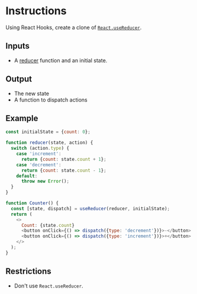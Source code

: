 # Instructions

Using React Hooks, create a clone of [`React.useReducer`](https://reactjs.org/docs/hooks-reference.html#usereducer).

## Inputs
- A [reducer](https://redux.js.org/basics/reducers) function and an initial state.

## Output
- The new state
- A function to dispatch actions

## Example
```js
const initialState = {count: 0};

function reducer(state, action) {
  switch (action.type) {
    case 'increment':
      return {count: state.count + 1};
    case 'decrement':
      return {count: state.count - 1};
    default:
      throw new Error();
  }
}

function Counter() {
  const [state, dispatch] = useReducer(reducer, initialState);
  return (
    <>
      Count: {state.count}
      <button onClick={() => dispatch({type: 'decrement'})}>-</button>
      <button onClick={() => dispatch({type: 'increment'})}>+</button>
    </>
  );
}
```

## Restrictions
- Don't use `React.useReducer`.
